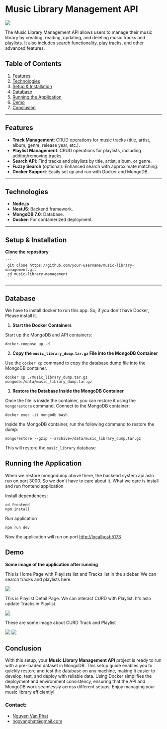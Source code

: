 # Music Library Management API
<img src="https://dj.studio/_next/image?url=https%3A%2F%2Fmedia.graphassets.com%2Fresize%3Dfit%3Acrop%2Cheight%3A630%2Cwidth%3A1200%2Foutput%3Dformat%3Apng%2F0ZGbtT0gSZiOQdGst6Wn&w=1487&q=30">

The Music Library Management API allows users to manage their music library by creating, reading, updating, and deleting music tracks and playlists. It also includes search functionality, play tracks, and other advanced features.

## Table of Contents
1. [Features](#features)
2. [Technologies](#technologies)
3. [Setup & Installation](#setup--installation)
4. [Database](#database)
5. [Running the Application](#running-the-application)
6. [Demo](#demo)
6. [Conclusion](#conclusion)

---

## Features

- **Track Management**: CRUD operations for music tracks (title, artist, album, genre, release year, etc.).
- **Playlist Management**: CRUD operations for playlists, including adding/removing tracks.
- **Search API**: Find tracks and playlists by title, artist, album, or genre.
- **Fuzzy Search** (optional): Enhanced search with approximate matching.
- **Docker Support**: Easily set up and run with Docker and MongoDB.

---

## Technologies

- **Node.js**
- **NestJS**: Backend framework.
- **MongoDB 7.0**: Database.
- **Docker**: For containerized deployment.

---

## Setup & Installation

  **Clone the repository**

    ```
     git clone https://github.com/your-username/music-library-management.git
     cd music-library-management
    ```

---

## Database

We have to install docker to run this app. So, if you don't have Docker, Please install it.

1. **Start the Docker Containers**
   
Start up the MongoDB and API containers:

```
docker-compose up -d
```

2. **Copy the `music_library_dump.tar.gz` File into the MongoDB Container**

Use the `docker cp` command to copy the database dump file into the MongoDB container.

```
docker cp ./music_library_dump.tar.gz mongodb:/data/music_library_dump.tar.gz
```

3. **Restore the Database Inside the MongoDB Container**

Once the file is inside the container, you can restore it using the `mongorestore` command. Connect to the MongoDB container:

```
docker exec -it mongodb bash
```

Inside the MongoDB container, run the following command to restore the dump:

```
mongorestore --gzip --archive=/data/music_library_dump.tar.gz
```

This will restore the `music_library` database

## Running the Application

When we restore mongodump above there, the backend system api aslo run on port 3000. So we don't have to care about it. What we care is install and run frontend application. 

Install dependences:

```
cd frontend
npm install
```

Run application

```
npm run dev
```

Now the application will run on port [http://localhost:5173](http://localhost:5173/)

## Demo

**Some image of the application after running**

This is Home Page with Playlists list and Tracks list in the sidebar. We can search tracks and playlists here.

<img src="https://res.cloudinary.com/dvnxdtrzn/image/upload/v1731046214/shopDEV/%E1%BA%A2nh_m%C3%A0n_h%C3%ACnh_2024-11-08_l%C3%BAc_13.09.08_mnedri.png" >

This is Playlist Detail Page. We can interact CURD with Playlist. It's aslo update Tracks in Playlist.

<img src="https://res.cloudinary.com/dvnxdtrzn/image/upload/v1731046214/shopDEV/%E1%BA%A2nh_m%C3%A0n_h%C3%ACnh_2024-11-08_l%C3%BAc_13.09.20_fcrcmu.png">

These are some image about CURD Track and Playlist

<img src="https://res.cloudinary.com/dvnxdtrzn/image/upload/v1731046207/shopDEV/%E1%BA%A2nh_m%C3%A0n_h%C3%ACnh_2024-11-08_l%C3%BAc_13.09.41_qsxevg.png">

<img src="https://res.cloudinary.com/dvnxdtrzn/image/upload/v1731046206/shopDEV/%E1%BA%A2nh_m%C3%A0n_h%C3%ACnh_2024-11-08_l%C3%BAc_13.09.28_jei6as.png">


## Conclusion

With this setup, your **Music Library Management API** project is ready to run with a pre-loaded dataset in MongoDB. This setup guide enables you to quickly restore and test the database on any machine, making it easier to develop, test, and deploy with reliable data. Using Docker simplifies the deployment and environment consistency, ensuring that the API and MongoDB work seamlessly across different setups. Enjoy managing your music library efficiently!

### Contact:
- [Nguyen Van Phat](https://www.linkedin.com/in/fatitboo/)
- ngxvanphat@gmail.com


